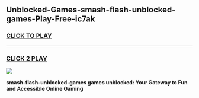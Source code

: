 
## Unblocked-Games-smash-flash-unblocked-games-Play-Free-ic7ak
<h3>
<a href="https://premium76.site?title=smash-flash-unblocked-games&ref=24M">CLICK TO PLAY</a></h3>
<hr>

<h3>
<a href="https://premium76.site?title=smash-flash-unblocked-games&ref=24M">CLICK 2 PLAY</a>
  
</h3>

<a href="https://premium76.site?title=smash-flash-unblocked-games&ref=24M"><img src="https://clearcache.store/games.png"></a>


**smash-flash-unblocked-games games unblocked: Your Gateway to Fun and Accessible Online Gaming**
